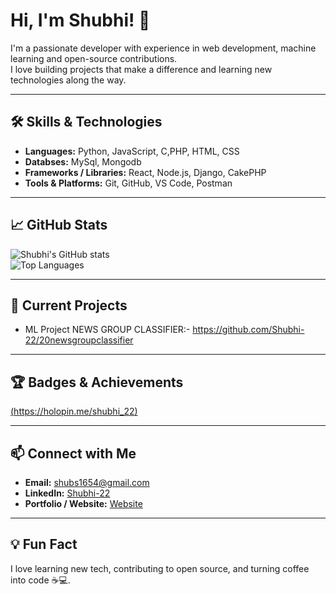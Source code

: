 # Hi, I'm Shubhi! 👋

I'm a passionate developer with experience in web development, machine learning and open-source contributions.  
I love building projects that make a difference and learning new technologies along the way.

---

## 🛠️ Skills & Technologies

- **Languages:** Python, JavaScript, C,PHP, HTML, CSS
- **Databses:** MySql, Mongodb  
- **Frameworks / Libraries:** React, Node.js, Django, CakePHP  
- **Tools & Platforms:** Git, GitHub, VS Code, Postman

---
## 📈 GitHub Stats

![Shubhi's GitHub stats](https://github-readme-stats.vercel.app/api?username=Shubhi-22&show_icons=true&theme=radical)  
![Top Languages](https://github-readme-stats.vercel.app/api/top-langs/?username=Shubhi-22&layout=compact&theme=radical)  

---

## 🔭 Current Projects

- ML Project NEWS GROUP CLASSIFIER:- https://github.com/Shubhi-22/20newsgroupclassifier




---

## 🏆 Badges & Achievements

[(https://holopin.me/shubhi_22)](https://holopin.io/@shubhi_22)

---



## 📫 Connect with Me

- **Email:** shubs1654@gmail.com  
- **LinkedIn:** [Shubhi-22](https://linkedin.com/in/shubhra-srivastava)  
- **Portfolio / Website:** [Website](https://shubhra-srivastava.netlify.app/)  

---

## 💡 Fun Fact

I love learning new tech, contributing to open source, and turning coffee into code ☕💻.
